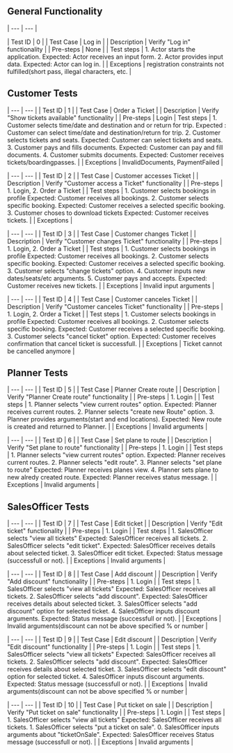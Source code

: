 ## General Functionality
| --- | --- |

| Test ID | 0 |
| Test Case | Log in |
| Description | Verify "Log in" functionality |
| Pre-steps | None |
| Test steps | 
	1. Actor starts the application.
	Expected: Actor receives an input form.
	2. Actor provides input data.
	Expected: Actor can log in.
	|
| Exceptions |  registration constraints not fulfilled(short pass, illegal characters, etc. |
<br>


## Customer Tests
| --- | --- |
| Test ID | 1 |
| Test Case | Order a Ticket |
| Description | Verify "Show tickets available" functionality |
| Pre-steps | Login
| Test steps | 
	1. Customer selects time/date and destination and or return for trip.
	Expected : Customer can select time/date and destination/return for trip.
	2. Customer selects tickets and seats.
	Expected: Customer can select tickets and seats.
	3. Customer pays and fills documents.
	Expected: Customer can pay and fill documents.
	4. Customer submits documents.
	Expected: Customer receives tickets/boardingpasses.
	|
| Exceptions | InvalidDocuments, PaymentFailed |

| --- | --- |
| Test ID | 2 |
| Test Case | Customer accesses Ticket |
| Description | Verify "Customer access a Ticket" functionality |
| Pre-steps | 1. Login, 2. Order a Ticket |
| Test steps | 
	1. Customer selects bookings in profile
	Expected: Customer receives all bookings.
	2. Customer selects specific booking.
	Expected: Customer receives a selected specific booking.
	3. Customer choses to download tickets
	Expected: Customer receives tickets. |
| Exceptions |


| --- | --- |
| Test ID | 3 |
| Test Case | Customer changes Ticket |
| Description | Verify "Customer changes Ticket" functionality |
| Pre-steps | 1. Login, 2. Order a Ticket |
| Test steps | 
	1. Customer selects bookings in profile
	Expected: Customer receives all bookings.
	2. Customer selects specific booking.
	Expected: Customer receives a selected specific booking.
	3. Customer selects "change tickets" option.
	4. Customer inputs new dates/seats/etc arguments.
	5. Customer pays and accepts.
	Expected: Customer receives new tickets.
	|
| Exceptions | Invalid input arguments |

| --- | --- |
| Test ID | 4 |
| Test Case | Customer canceles Ticket |
| Description | Verify "Customer canceles Ticket" functionality |
| Pre-steps | 1. Login, 2. Order a Ticket |
| Test steps | 
	1. Customer selects bookings in profile
	Expected: Customer receives all bookings.
	2. Customer selects specific booking.
	Expected: Customer receives a selected specific booking.
	3. Customer selects "cancel ticket" option.
	Expected: Customer receives confirmation that cancel ticket is successfull.
	|
| Exceptions | Ticket cannot be cancelled anymore |


## Planner Tests

| --- | --- |
| Test ID | 5 |
| Test Case | Planner Create route |
| Description | Verify "Planner Create route" functionality |
| Pre-steps | 1. Login |
| Test steps | 
	1. Planner selects "view current routes" option.
	Expected: Planner receives current routes.
	2. Planner selects "create new Route" option.
	3. Planner provides arguments(start and end locations).
	Expected: New route is created and returned to Planner. |
| Exceptions |  Invalid arguments |

| --- | --- |
| Test ID | 6 |
| Test Case | Set plane to route |
| Description | Verify "Set plane to route" functionality |
| Pre-steps | 1. Login |
| Test steps | 
	1. Planner selects "view current routes" option.
	Expected: Planner receives current routes.
	2. Planner selects "edit route".
	3. Planner selects "set plane to route"
	Expected: Planner receives planes view.
	4. Planner sets plane to new alredy created route.
	Expected: Planner receives status message.
	|
| Exceptions |  Invalid arguments |

## SalesOfficer Tests
| --- | --- |
| Test ID | 7 |
| Test Case | Edit ticket |
| Description | Verify "Edit ticket" functionality |
| Pre-steps | 1. Login |
| Test steps | 
	1. SalesOfficer selects "view all tickets"
	Expected: SalesOfficer receives all tickets.
	2. SalesOfficer selects "edit ticket".
	Expected: SalesOfficer receives details about selected ticket.
	3. SalesOfficer edit ticket.
	Expected: Status message (successfull or not).
	|
| Exceptions |  Invalid arguments |

| --- | --- |
| Test ID | 8 |
| Test Case | Add discount |
| Description | Verify "Add discount" functionality |
| Pre-steps | 1. Login |
| Test steps | 
	1. SalesOfficer selects "view all tickets"
	Expected: SalesOfficer receives all tickets.
	2. SalesOfficer selects "add discount".
	Expected: SalesOfficer receives details about selected ticket.
	3. SalesOfficer selects "add discount" option for selected ticket.
	4. SalesOfficer inputs discount arguments.
	Expected: Status message (successfull or not).
	|
| Exceptions |  Invalid arguments(discount can not be above specified % or number |

| --- | --- |
| Test ID | 9 |
| Test Case | Edit discount |
| Description | Verify "Edit discount" functionality |
| Pre-steps | 1. Login |
| Test steps | 
	1. SalesOfficer selects "view all tickets"
	Expected: SalesOfficer receives all tickets.
	2. SalesOfficer selects "add discount".
	Expected: SalesOfficer receives details about selected ticket.
	3. SalesOfficer selects "edit discount" option for selected ticket.
	4. SalesOfficer inputs discount arguments.
	Expected: Status message (successfull or not).
	|
| Exceptions |  Invalid arguments(discount can not be above specified % or number |


| --- | --- |
| Test ID | 10 |
| Test Case | Put ticket on sale |
| Description | Verify "Put ticket on sale" functionality |
| Pre-steps | 1. Login |
| Test steps | 
	1. SalesOfficer selects "view all tickets"
	Expected: SalesOfficer receives all tickets.
	1. SalesOfficer selects "put a ticket on sale".
	0. SalesOfficer inputs arguments about "ticketOnSale".
	Expected: SalesOfficer receives Status message (successfull or not).
	|
| Exceptions |  Invalid arguments |
